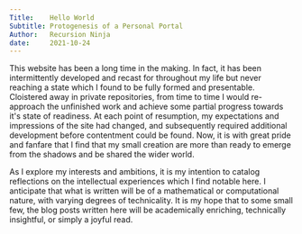 ```yaml
---
Title:    Hello World
Subtitle: Protogenesis of a Personal Portal
Author:   Recursion Ninja
date:     2021-10-24
---
```


This website has been a long time in the making.
In fact, it has been intermittently developed and recast for throughout my life but never reaching a state which I found to be fully formed and presentable.
Cloistered away in private repositories, from time to time I would re-approach the unfinished work and achieve some partial progress towards it's state of readiness.
At each point of resumption, my expectations and impressions of the site had changed, and subsequently required additional development before contentment could be found.
Now, it is with great pride and fanfare that I find that my small creation are more than ready to emerge from the shadows  and be shared the wider world.

As I explore my interests and ambitions, it is my intention to catalog reflections on the intellectual experiences which I find notable here.
I anticipate that what is written will be of a mathematical or computational nature, with varying degrees of technicality.
It is my hope that to some small few, the blog posts written here will be academically enriching, technically insightful, or simply a joyful read.

